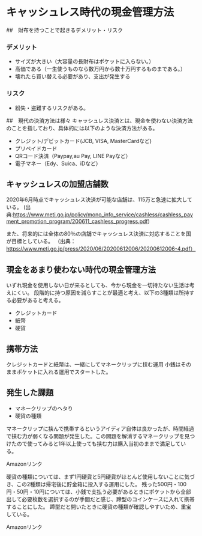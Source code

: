 # キャッシュレス時代の現金管理方法

##　財布を持つことで起きるデメリット・リスク

### デメリット
- サイズが大きい（大容量の長財布はポケットに入らない。）
- 高価である（一生使うものなら数万円から数十万円するものまである。）
- 壊れたら買い替える必要があり、支出が発生する

### リスク
- 紛失・盗難するリスクがある。

##　現代の決済方法は様々
キャッシュレス決済とは、現金を使わない決済方法のことを指しており、具体的には以下のような決済方法がある。
- クレジット/デビットカード(JCB, VISA, MasterCardなど)
- プリペイドカード
- QRコード決済（Paypay,au Pay, LINE Payなど）
- 電子マネー（Edy、Suica、iDなど）

## キャッシュレスの加盟店舗数
2020年6月時点でキャッシュレス決済が可能な店舗は、115万と急速に拡大している。
(出典:https://www.meti.go.jp/policy/mono_info_service/cashless/cashless_payment_promotion_program/200611_cashless_progress.pdf)

また、将来的には全体の80％の店舗でキャッシュレス決済に対応することを国が目標としている。
（出典：https://www.meti.go.jp/press/2020/06/20200612006/20200612006-4.pdf）

## 現金をあまり使わない時代の現金管理方法
いずれ現金を使用しない日が来るとしても、今から現金を一切持たない生活は考えにくい。
段階的に持つ原因を減らすことが最適と考え、以下の3種類は所持する必要があると考える。

- クレジットカード
- 紙幣
- 硬貨

## 携帯方法
クレジットカードと紙幣は、一緒にしてマネークリップに挟む運用
小銭はそのままポケットに入れる運用でスタートした。

## 発生した課題
- マネークリップのヘタり
- 硬貨の種類

マネークリップに挟んで携帯するというアイディア自体は良かったが、時間経過で挟む力が弱くなる問題が発生した。この問題を解消するマネークリップを見つけたので使ってみると1年以上使っても挟む力は購入当初のままで満足している。

Amazonリンク

硬貨の種類については、まず1円硬貨と5円硬貨がほとんど使用しないことに気づき、この2種類は帰宅後に貯金箱に投入する運用にした。
残った500円・100円・50円・10円については、小銭で支払う必要があるときにポケットから全部出して必要枚数を選択するのが手間だと感じ、蹄型のコインケースに入れて携帯することにした。
蹄型だと開いたときに硬貨の種類が確認しやすいため、重宝している。

Amazonリンク
